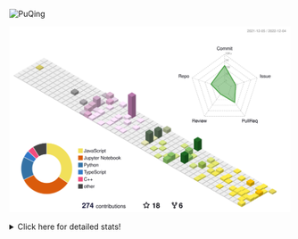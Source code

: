 ![PuQing](https://user-images.githubusercontent.com/27223114/171565019-9a56fae6-b08b-421f-99db-7e830da42371.png)

![](./profile-3d-contrib/profile-season-animate.svg)

<details>
<summary>Click here for detailed stats!</summary>

<!--START_SECTION:waka-->
**I'm a Night 🦉** 

```text
🌞 Morning    46 commits     ███░░░░░░░░░░░░░░░░░░░░░░   12.01% 
🌆 Daytime    128 commits    ████████░░░░░░░░░░░░░░░░░   33.42% 
🌃 Evening    111 commits    ███████░░░░░░░░░░░░░░░░░░   28.98% 
🌙 Night      98 commits     ██████░░░░░░░░░░░░░░░░░░░   25.59%

```


📊 **This Week I Spent My Time On** 

```text
💬 Programming Languages: 
JavaScript               15 hrs 19 mins      ███████████████░░░░░░░░░░   62.55% 
Python                   3 hrs 54 mins       ████░░░░░░░░░░░░░░░░░░░░░   15.96% 
C++                      3 hrs 1 min         ███░░░░░░░░░░░░░░░░░░░░░░   12.37% 
C                        1 hr 7 mins         █░░░░░░░░░░░░░░░░░░░░░░░░   4.6% 
YAML                     21 mins             ░░░░░░░░░░░░░░░░░░░░░░░░░   1.45%

🔥 Editors: 
VS Code                  24 hrs 30 mins      █████████████████████████   100.0%

💻 Operating System: 
Windows                  18 hrs 3 mins       ██████████████████░░░░░░░   73.7% 
Mac                      6 hrs 26 mins       ██████░░░░░░░░░░░░░░░░░░░   26.3%

```


<!--END_SECTION:waka-->
</details>
